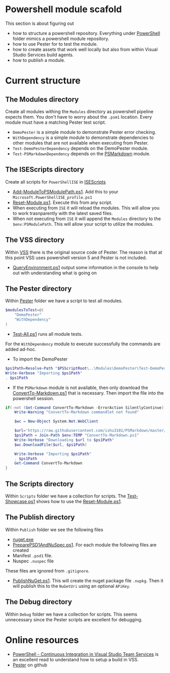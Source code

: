 # Powershell module scafold

This section is about figuring out

* how to structure a powershell repository. Everything under [PowerShell](PowerShell) folder mimics a powershell module repository.
* how to use Pester for to test the module.
* how to create assets that work well locally but also from within Visual Studio Services build agents.
* how to publish a module.

# Current structure

## The Modules directory

Create all modules withing the `Modules` directory as powershell pipeline expects them. You don't have to worry about the `.psm1` location. Every module must have a matching Pester test script.

* `DemoPester` is a simple module to demonstrate Pester error checking.
* `WithDependency` is a simple module to demonstrate dependencies to other modules that are not available when executing from Pester.
 * `Test-DemoPesterDependency` depends on the DemoPester module.
 * `Test-PSMarkdownDependency` depends on the [PSMarkdown](https://www.powershellgallery.com/packages/PSMarkdown) module.


## The ISEScripts directory
Create all scripts for `PowerShellISE` in [ISEScripts](ISEScripts)
* [Add-ModuleToPSModulePath.ps1](ISEScripts/Add-ModuleToPSModulePath.ps1). Add this to your `Microsoft.PowerShellISE_profile.ps1`
* [Reset-Module.ps1](ISEScripts/Reset-Module.ps1). Execute this from any script. 
 * When executing from `ISE` it will reload the modules. This will allow you to work trasnparently with the latest saved files.
 * When not executing from `ISE` it will append the `Modules` directory to the `$env:PSModulePath`. This will allow your script to utilize the modules. 

## The VSS directory
Within [VSS](VSS) there is the original source code of Pester. The reason is that at this point VSS uses powershell version 5 and Pester is not included.
* [QueryEnvironment.ps1](VSS/QueryEnvironment.ps1) output some information in the console to help out with understanding what is going on

## The Pester directory
Within [Pester](Pester) folder we have a script to test all modules.
```powershell
$modulesToTest=@(
    "DemoPester"
    "WithDependency"
)
```

* [Test-All.ps1](Pester/Test-All.ps1) runs all module tests.

For the `WithDependency` module to execute successfully the commands are added ad-hoc.

- To import the DemoPester

```powershell
$ps1Path=Resolve-Path "$PSScriptRoot\..\Modules\DemoPester\Test-DemoPester.ps1"
Write-Verbose "Importing $ps1Path"
. $ps1Path
```

- If the `PSMarkdown` module is not available, then only download the [ConvertTo-Markdown.ps1](https://raw.githubusercontent.com/ishu3101/PSMarkdown/master/ConvertTo-Markdown.ps1) that is necessary. Then import the file into the powershell session.

```powershell
if(-not (Get-Command ConvertTo-Markdown -ErrorAction SilentlyContinue)) {
    Write-Warning "ConvertTo-Markdown commandlet not found"

    $wc = New-Object System.Net.WebClient

    $url='https://raw.githubusercontent.com/ishu3101/PSMarkdown/master/ConvertTo-Markdown.ps1'
    $ps1Path = Join-Path $env:TEMP "ConvertTo-Markdown.ps1"
    Write-Verbose "Downloading $url to $ps1Path"
    $wc.DownloadFile($url, $ps1Path)

    Write-Verbose "Importing $ps1Path"
    . $ps1Path
    Get-Command ConvertTo-Markdown
}
```

## The Scripts directory
Within `Scripts` folder we have a collection for scripts. The [Test-Showcase.ps1](Scripts/Test-Showcase.ps1) shows how to use the [Reset-Module.ps1](ISEScripts/Reset-Module.ps1).

## The Publish directory
Within `Publish` folder we see the following files
* [nuget.exe](Publish/nuget.exe)
* [PreparePSD1AndNuSpec.ps1](Publish/PreparePSD1AndNuSpec.ps1). For each module the following files are created
 * Manifest `.psd1` file.
 * Nuspec `.nuspec` file

These files are ignored from `.gitignore`.
* [PublishNuGet.ps1](Publish/PublishNuGet.ps1). This will create the nuget package file `.nupkg`. Then it will publish this to the `NuGetUri` using an optional `APiKey`.

## The Debug directory
Within `Debug` folder we have a collection for scripts. This seems unnecessary since the Pester scripts are excellent for debugging.


# Online resources

* [PowerShell - Continuous Integration in Visual Studio Team Services](https://vnextengineer.azurewebsites.net/powershell-continuous-integration/) is an excellent read to understand how to setup a build in VSS. 
* [Pester](https://github.com/pester/Pester) on github
